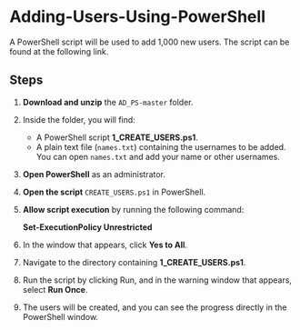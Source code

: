 # Adding-Users-Using-PowerShell
A PowerShell script will be used to add 1,000 new users. The script can be found at the following link.

## Steps

1. **Download and unzip** the `AD_PS-master` folder.  
2. Inside the folder, you will find:
   - A PowerShell script **1_CREATE_USERS.ps1**.
   - A plain text file (`names.txt`) containing the usernames to be added.  
   You can open `names.txt` and add your name or other usernames.
3. **Open PowerShell** as an administrator.  
4. **Open the script** `CREATE_USERS.ps1` in PowerShell.  
5. **Allow script execution** by running the following command:

   **Set-ExecutionPolicy Unrestricted**
   
6. In the window that appears, click **Yes to All**.

7. Navigate to the directory containing **1_CREATE_USERS.ps1**.

8. Run the script by clicking Run, and in the warning window that appears, select **Run Once**.

9. The users will be created, and you can see the progress directly in the PowerShell window.
